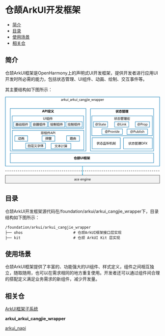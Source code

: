 # 仓颉ArkUI开发框架<a name="ZH-CN_TOPIC_0000001076213364"></a>

-   [简介](#section15701932113019)
-   [目录](#section1791423143211)
-   [使用场景](#section171384529150)
-   [相关仓](#section1447164910172)

## 简介<a name="section15701932113019"></a>

仓颉ArkUI框架是OpenHarmony上的声明式UI开发框架，提供开发者进行应用UI开发时所必需的能力，包括状态管理、UI组件、动画、绘制、交互事件等。

其主要结构如下图所示：

![仓颉ArkUI框架](./figures/arkui_arkui_cangjie_wrapper.png)


## 目录<a name="section1791423143211"></a>

仓颉ArkUI开发框架源代码在/foundation/arkui/arkui\_cangjie\_wrapper下，目录结构如下图所示：

```
/foundation/arkui/arkui_cangjie_wrapper
├── ohos                       # 仓颉ArkUI框架接口层实现
├── kit                        # 仓颉 ArkUI Kit 层实现
```

## 使用场景<a name="section171384529150"></a>

仓颉ArkUI框架提供了丰富的、功能强大的UI组件、样式定义，组件之间相互独立，随取随用，也可以在需求相同的地方重复使用。开发者还可以通过组件间合理的搭配定义满足业务需求的新组件，减少开发量。

## 相关仓<a name="section1447164910172"></a>

[ArkUI框架子系统](https://gitee.com/openharmony/docs/blob/master/zh-cn/readme/ArkUI%E6%A1%86%E6%9E%B6%E5%AD%90%E7%B3%BB%E7%BB%9F.md)

**arkui\_arkui\_cangjie\_wrapper**

[arkui\_napi](https://gitee.com/openharmony/arkui_napi)

